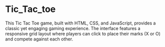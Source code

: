 # Tic_Tac_toe
This Tic Tac Toe game, built with HTML, CSS, and JavaScript, provides a classic yet engaging gaming experience. The interface features a responsive grid layout where players can click to place their marks (X or O) and compete against each other.
